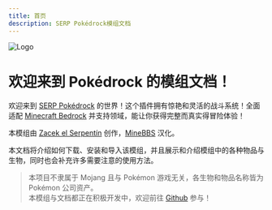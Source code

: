 ```yaml
---
title: 首页
description: SERP Pokédrock模组文档
---
```


![Logo](/images/Logo.png)

# 欢迎来到 Pokédrock 的模组文档！

欢迎来到 [SERP Pokédrock](https://www.serpzacek.com/addons/serp-pok%C3%A9drock) 的世界！这个插件拥有惊艳和灵活的战斗系统！全面适配 [Minecraft Bedrock](https://www.minecraft.net/) 并支持领域，能让你获得完整而真实得冒险体验！

本模组由 [Zacek el Serpentín](https://twitter.com/SERP_Zacek) 创作，[MineBBS](https://www.minebbs.com/) 汉化。

本文档将介绍如何下载、安装和导入该模组，并且展示和介绍模组中的各种物品与生物，同时也会补充许多需要注意的使用方法。

>   本项目不隶属于 Mojang 且与 Pokémon 游戏无关，各生物和物品名称皆为 Pokémon 公司资产。  
>   本模组与文档都正在积极开发中，欢迎前往 [Github](https://github.com/McShare/pokedrock-docs) 参与！
